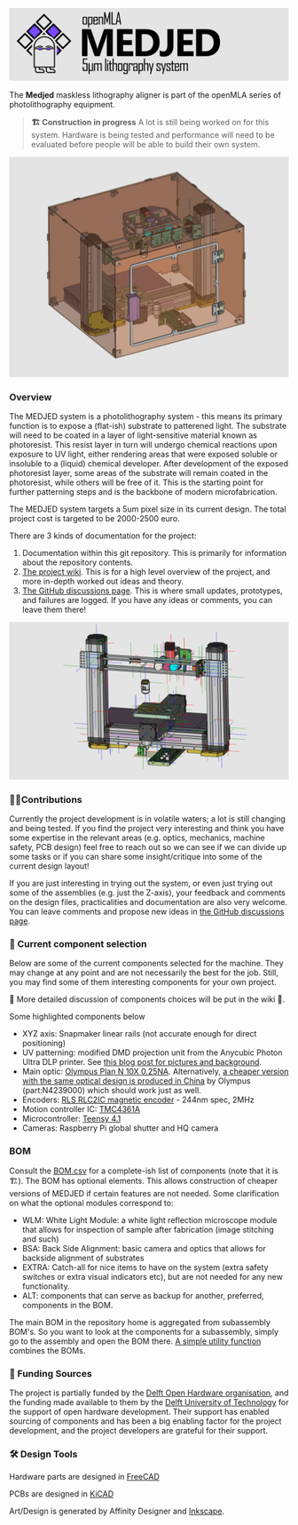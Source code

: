 ![medjed_banner](media/medjed_banner.jpg)



The **Medjed** maskless lithography aligner is part of the openMLA series of photolithography equipment. 

>  **🏗️ Construction in progress**
> A lot is still being worked on for this system. Hardware is being tested and performance will need to be evaluated before people will be able to build their own system. 

![](media/medjed_main_assembly.jpg)

### Overview

The MEDJED system is a photolithography system - this means its primary function is to expose a (flat-ish) substrate to patterened light. The substrate will need to be coated in a layer of light-sensitive material known as photoresist. This resist layer in turn will undergo chemical reactions upon exposure to UV light, either rendering areas that were exposed soluble or insoluble to a (liquid) chemical developer. After development of the exposed photoresist layer, some areas of the substrate will remain coated in the photoresist, while others will be free of it. This is the starting point for further patterning steps and is the backbone of modern microfabrication.

The MEDJED system targets a 5um pixel size in its current design. The total project cost is targeted to be 2000-2500 euro. 

There are 3 kinds of documentation for the project:

1. Documentation within this git repository. This is primarily for information about the repository contents.
2. [The project wiki](https://github.com/openMLA/Medjed/wiki). This is for a high level overview of the project, and more in-depth worked out ideas and theory.
3. [The GitHub discussions page](https://github.com/openMLA/Medjed/discussions). This is where small updates, prototypes, and failures are logged. If you have any ideas or comments, you can leave them there! 

![](media/medjed_main_assembly-alt.png)

### 🙋‍♂️Contributions

Currently the project development is in volatile waters; a lot is still changing and being tested. If you find the project very interesting and think you have some expertise in the relevant areas (e.g. optics, mechanics, machine safety, PCB design) feel free to reach out so we can see if we can divide up some tasks or if you can share some insight/critique into some of the current design layout!

If you are just interesting in trying out the system, or even just trying out some of the assemblies (e.g. just the Z-axis), your feedback and comments on the design files, practicalities and documentation are also very welcome. You can leave comments and propose new ideas in [the GitHub discussions page](https://github.com/openMLA/Medjed/discussions).

### 📃 Current component selection

Below are some of the current components selected for the machine. They may change at any point and are not necessarily the best for the job.  Still, you may find some of them interesting components for your own project.

🔗 More detailed discussion of components choices will be put in the wiki 📑.

Some highlighted components below

* XYZ axis: Snapmaker linear rails (not accurate enough for direct positioning)
* UV patterning: modified DMD projection unit from the Anycubic Photon Ultra DLP printer. See [this blog post for pictures and background](https://nemoandrea.github.io/blog/Anycubic_DLP_teardown/).
* Main optic: [Olympus Plan N 10X 0.25NA](https://www.edmundoptics.com/f/olympus-plan-achromatic-objectives/14535/).  Alternatively, [a cheaper version with the same optical design is produced in China](https://www.astroshop.eu/for-microscopes/evident-olympus-plcn10x-0-25-plan-achromat-objective/p,49913) by Olympus (part:N4239000) which should work just as well. 
* Encoders: [RLS RLC2IC magnetic encoder](https://www.rls.si/eng/rlc2ic-miniature-linear-and-rotary-pcb-level-incremental-magnetic-encoder) - 244nm spec, 2MHz
* Motion controller IC: [TMC4361A](https://www.trinamic.com/fileadmin/assets/Products/ICs_Documents/TMC4361_Datasheet_Rev3.10.pdf)
* Microcontroller: [Teensy 4.1](https://www.pjrc.com/store/teensy41.html)
* Cameras: Raspberry Pi global shutter and HQ camera

### BOM

Consult the [BOM.csv](BOM.csv) for a  complete-ish list of components (note that it is 🏗). The BOM has optional elements.  This allows construction of cheaper versions of MEDJED if certain features are not needed. Some clarification on what the optional modules correspond to:

* WLM: White Light Module: a white light reflection microscope module that allows for inspection of sample after fabrication (image stitching and such)
* BSA: Back Side Alignment: basic camera and optics that allows for backside alignment of substrates
* EXTRA: Catch-all for nice items to have on the system (extra safety switches or extra visual indicators etc), but are not needed for any new functionality.
* ALT: components that can serve as backup for another, preferred, components in the BOM. 

The main BOM in the repository home is aggregated from subassembly BOM's. So you want to look at the components for a subassembly, simply go to the assembly and open the BOM there. [A simple utility function](utils/bom-merger.py) combines the BOMs.

### 👏 Funding Sources

The project is partially funded by the [Delft Open Hardware organisation](https://www.tudelft.nl/en/open-hardware), and the funding made available to them by the [Delft University of Technology](https://www.tudelft.nl/) for the support of open hardware development. Their support has enabled sourcing of components and has been a big enabling factor for the project development, and the project developers are grateful for their support.

### 🛠 Design Tools

Hardware parts are designed in [FreeCAD](https://www.freecad.org/)

PCBs are designed in [KiCAD](https://www.kicad.org/)

Art/Design is generated by Affinity Designer and [Inkscape](https://inkscape.org/).

